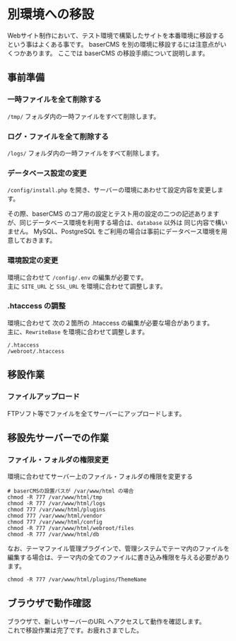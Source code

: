 # 別環境への移設

Webサイト制作において、テスト環境で構築したサイトを本番環境に移設するという事はよくある事です。
baserCMS を別の環境に移設するには注意点がいくつかあります。
ここでは baserCMS の移設手順について説明します。

## 事前準備
### 一時ファイルを全て削除する
`/tmp/` フォルダ内の一時ファイルをすべて削除します。

### ログ・ファイルを全て削除する
`/logs/` フォルダ内の一時ファイルをすべて削除します。

### データベース設定の変更
`/config/install.php` を開き、サーバーの環境にあわせて設定内容を変更します。

その際、baserCMS のコア用の設定とテスト用の設定の二つの記述ありますが、同じデータベース環境を利用する場合は、`database` 以外は 同じ内容で構いません。
MySQL、PostgreSQL をご利用の場合は事前にデータベース環境を用意しておきます。

### 環境設定の変更
環境に合わせて `/config/.env` の編集が必要です。  
主に `SITE_URL` と `SSL_URL` を環境に合わせて調整します。

### .htaccess の調整
環境に合わせて 次の２箇所の .htaccess の編集が必要な場合があります。  
主に、`RewriteBase` を環境に合わせて調整します。

```shell
/.htaccess
/webroot/.htaccess
```

## 移設作業
### ファイルアップロード
FTPソフト等でファイルを全てサーバーにアップロードします。

## 移設先サーバーでの作業
### ファイル・フォルダの権限変更
環境に合わせてサーバー上のファイル・フォルダの権限を変更する

```shell
# baserCMSの設置パスが /var/www/html の場合
chmod -R 777 /var/www/html/tmp
chmod -R 777 /var/www/html/logs
chmod 777 /var/www/html/plugins
chmod 777 /var/www/html/vendor
chmod 777 /var/www/html/config
chmod -R 777 /var/www/html/webroot/files
chmod -R 777 /var/www/html/db
```

なお、テーマファイル管理プラグインで、管理システムでテーマ内のファイルを編集する場合は、テーマ内の全てのファイルに書き込み権限を与える必要があります。

```shell
chmod -R 777 /var/www/html/plugins/ThemeName
```


## ブラウザで動作確認
ブラウザで、新しいサーバーのURL へアクセスして動作を確認します。  
これで移設作業は完了です。お疲れさまでした。
